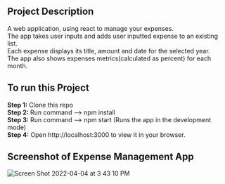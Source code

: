 ## Project Description

A web application, using react to manage your expenses.\
The app takes user inputs and adds user inputted expense to an existing list.\
Each expense displays its title, amount and date for the selected year.\
The app also shows expenses metrics(calculated as percent) for each month.

## To run this Project
**Step 1:** Clone this repo\
**Step 2:** Run command --> npm install\
**Step 3:** Run command --> npm start (Runs the app in the development mode)\
**Step 4:** Open http://localhost:3000 to view it in your browser.

## Screenshot of Expense Management App
![Screen Shot 2022-04-04 at 3 43 10 PM](https://user-images.githubusercontent.com/85901992/161619966-ab68bc48-a34f-4895-9dae-b525478bdc61.png)
